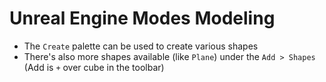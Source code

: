 # Unreal Engine Modes Modeling

- The `Create` palette can be used to create various shapes
- There's also more shapes available (like `Plane`) under the `Add > Shapes` (Add is `+` over cube in the toolbar) 
